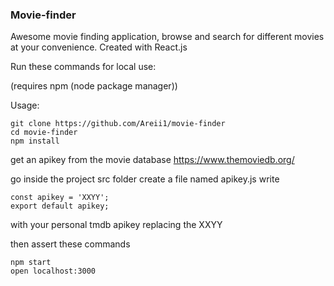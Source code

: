 ### Movie-finder


Awesome movie finding application, browse and search for different movies at your convenience. Created with React.js

Run these commands for local use:

(requires npm (node package manager))

Usage:

```
git clone https://github.com/Areii1/movie-finder
cd movie-finder
npm install
```

get an apikey from the movie database
https://www.themoviedb.org/

go inside the project src folder
create a file named apikey.js
write 

```
const apikey = 'XXYY';
export default apikey;

```
with your personal tmdb apikey replacing the XXYY

then assert these commands

```
npm start
open localhost:3000
```